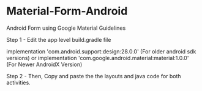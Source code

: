 # Material-Form-Android
Android Form using Google Material Guidelines

Step 1 - Edit the app level build.gradle file

implementation 'com.android.support:design:28.0.0'    (For older android sdk versions)
                                        or
implementation 'com.google.android.material:material:1.0.0'       (For Newer AndroidX Version)



Step 2 - Then, Copy and paste the the layouts and java code for both activities.
